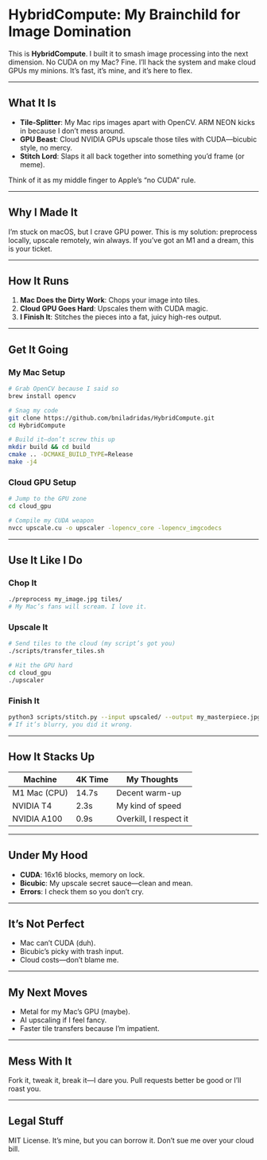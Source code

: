 # HybridCompute: My Brainchild for Image Domination  

This is **HybridCompute**. I built it to smash image processing into the next dimension. No CUDA on my Mac? Fine. I’ll hack the system and make cloud GPUs my minions. It’s fast, it’s mine, and it’s here to flex.  

---

## What It Is  
- **Tile-Splitter**: My Mac rips images apart with OpenCV. ARM NEON kicks in because I don’t mess around.  
- **GPU Beast**: Cloud NVIDIA GPUs upscale those tiles with CUDA—bicubic style, no mercy.  
- **Stitch Lord**: Slaps it all back together into something you’d frame (or meme).  

Think of it as my middle finger to Apple’s “no CUDA” rule.  

---

## Why I Made It  
I’m stuck on macOS, but I crave GPU power. This is my solution: preprocess locally, upscale remotely, win always. If you’ve got an M1 and a dream, this is your ticket.  

---

## How It Runs  
1. **Mac Does the Dirty Work**: Chops your image into tiles.  
2. **Cloud GPU Goes Hard**: Upscales them with CUDA magic.  
3. **I Finish It**: Stitches the pieces into a fat, juicy high-res output.  

---

## Get It Going  

### My Mac Setup  
```bash  
# Grab OpenCV because I said so  
brew install opencv  

# Snag my code  
git clone https://github.com/bniladridas/HybridCompute.git  
cd HybridCompute  

# Build it—don’t screw this up  
mkdir build && cd build  
cmake .. -DCMAKE_BUILD_TYPE=Release  
make -j4  
```

### Cloud GPU Setup  
```bash  
# Jump to the GPU zone  
cd cloud_gpu  

# Compile my CUDA weapon  
nvcc upscale.cu -o upscaler -lopencv_core -lopencv_imgcodecs  
```

---

## Use It Like I Do  

### Chop It  
```bash  
./preprocess my_image.jpg tiles/  
# My Mac’s fans will scream. I love it.  
```

### Upscale It  
```bash  
# Send tiles to the cloud (my script’s got you)  
./scripts/transfer_tiles.sh  

# Hit the GPU hard  
cd cloud_gpu  
./upscaler  
```

### Finish It  
```bash  
python3 scripts/stitch.py --input upscaled/ --output my_masterpiece.jpg  
# If it’s blurry, you did it wrong.  
```

---

## How It Stacks Up  
| Machine         | 4K Time | My Thoughts         |  
|-----------------|---------|---------------------|  
| M1 Mac (CPU)    | 14.7s   | Decent warm-up      |  
| NVIDIA T4       | 2.3s    | My kind of speed    |  
| NVIDIA A100     | 0.9s    | Overkill, I respect it |  

---

## Under My Hood  
- **CUDA**: 16x16 blocks, memory on lock.  
- **Bicubic**: My upscale secret sauce—clean and mean.  
- **Errors**: I check them so you don’t cry.  

---

## It’s Not Perfect  
- Mac can’t CUDA (duh).  
- Bicubic’s picky with trash input.  
- Cloud costs—don’t blame me.  

---

## My Next Moves  
- Metal for my Mac’s GPU (maybe).  
- AI upscaling if I feel fancy.  
- Faster tile transfers because I’m impatient.  

---

## Mess With It  
Fork it, tweak it, break it—I dare you. Pull requests better be good or I’ll roast you.  

---

## Legal Stuff  
MIT License. It’s mine, but you can borrow it. Don’t sue me over your cloud bill.  
